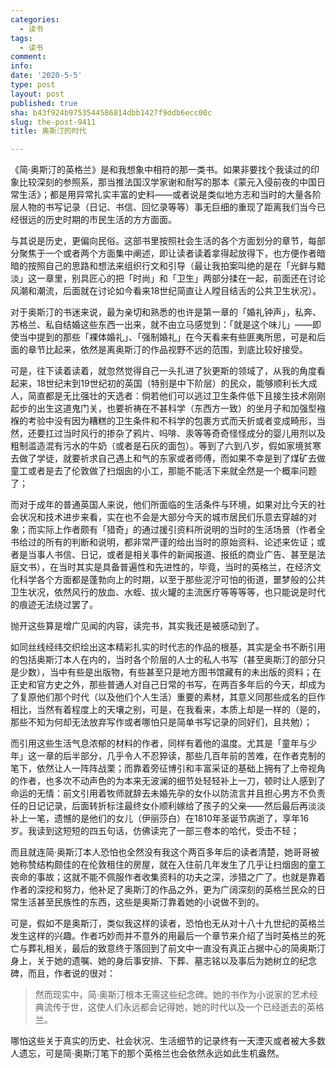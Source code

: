 ```yaml
---
categories:
  - 读书
tags:
  - 读书
comment: 
info: 
date: '2020-5-5'
type: post
layout: post
published: true
sha: b43f924b9753544586814dbb1427f9ddb6ecc00c
slug: the-post-9411
title: 奥斯汀的时代

---
```

《简·奥斯汀的英格兰》是和我想象中相符的那一类书。如果非要找个我读过的印象比较深刻的参照系，那当推法国汉学家谢和耐写的那本《蒙元入侵前夜的中国日常生活》；都是用异常扎实丰富的史料——或者说是类似地方志和当时的大量各阶层人物的书写记录（日记、书信、回忆录等等）事无巨细的重现了距离我们当今已经很远的历史时期的市民生活的方方面面。

与其说是历史，更偏向民俗。这部书里按照社会生活的各个方面划分的章节，每部分聚焦于一个或者两个方面集中阐述，即让读者读着拿得起放得下，也方便作者暗暗的按照自己的思路和想法来组织行文和引导（最让我拍案叫绝的是在「光鲜与黯淡」这一章里，别具匠心的把「时尚」和「卫生」两部分揉在一起，前面还在讨论风潮和潮流，后面就在讨论如今看来18世纪简直让人瞠目结舌的公共卫生状况）。

对于奥斯汀的书迷来说，最为亲切和熟悉的也许是第一章的「婚礼钟声」，私奔、苏格兰、私自结婚这些东西一出来，就不由立马感觉到：「就是这个味儿」——即使当中提到的那些「裸体婚礼」、「强制婚礼」在今天看来有些匪夷所思，可是和后面的章节比起来，依然是离奥斯汀的作品视野不远的范围，到底比较好接受。

可是，往下读着读着，就忽然觉得自己一头扎进了狄更斯的领域了，从我的角度看起来，18世纪末到19世纪初的英国（特别是中下阶层）的民众，能够顺利长大成人，简直都是无比强壮的天选者：倘若他们可以逃过卫生条件低下且接生技术刚刚起步的出生这道鬼门关，也要祈祷在不甚科学（东西方一致）的坐月子和加强型襁褓的考验中没有因为糟糕的卫生条件和不科学的包裹方式而夭折或者变成畸形，当然，还要扛过当时风行的掺杂了鸦片、吗啡、汞等等奇奇怪怪成分的婴儿用剂以及粗制滥造混有污水的牛奶（或者是石灰的面包）。等到了六到八岁，假如家境贫寒去做了学徒，就要祈求自己遇上和气的东家或者师傅，而如果不幸是到了煤矿去做童工或者是去了伦敦做了扫烟囱的小工，那能不能活下来就全然是一个概率问题了；

而对于成年的普通英国人来说，他们所面临的生活条件与环境，如果对比今天的社会状况和技术进步来看，实在也不会是大部分今天的城市居民们乐意去穿越的对象；而实际上作者颇有「猎奇」的通过援引资料所说明的当时的生活场景（作者全书给过的所有的判断和说明，都非常严谨的给出当时的原始资料、论述来佐证；或者是当事人书信、日记，或者是相关事件的新闻报道、报纸的商业广告、甚至是法庭文书），在当时其实是具备普遍性和先进性的，毕竟，当时的英格兰，在经济文化科学各个方面都是蓬勃向上的时期，以至于那些泥泞可怕的街道，噩梦般的公共卫生状况，依然风行的放血、水蛭、拔火罐的主流医疗等等等等，也只能说是时代的痕迹无法绕过罢了。

抛开这些算是增广见闻的内容，读完书，其实我还是被感动到了。

如同丝线经纬交织绘出这本精彩扎实的时代志的作品的根基，其实是全书不断引用的包括奥斯汀本人在内的，当时各个阶层的人士的私人书写（甚至奥斯汀的部分只是少数），当中有些是出版物，有些甚至只是地方图书馆藏有的未出版的资料；在正史和官方史之外，那些普通人对自己日常的书写，在两百多年后的今天，却成为了复原他们那个时代（以及他们个人生活）重要的素材，其意义同那些成名的巨作相比，当然有着程度上的天壤之别，可是，在我看来，本质上却是一样的（是的，那些不知为何却无法放弃写作或者哪怕只是简单书写记录的同好们，且共勉）；

而引用这些生活气息浓郁的材料的作者，同样有着他的温度。尤其是「童年与少年」这一章的后半部分，几乎令人不忍猝读，那些几百年前的苦难，在作者克制的笔下，依然让人一阵阵战栗；而靠着旁征博引和丰富采证的基础上拥有了上帝视角的作者，也多次不动声色的为本来无波澜的细节处轻轻补上一刀，顿时让人感到了命运的无情：前文引用着牧师就辞去未婚先孕的女仆以防流言并且担心男方不负责任的日记记录，后面转折标注最终女仆顺利嫁给了孩子的父亲——然后最后再淡淡补上一笔，遗憾的是他们的女儿（伊丽莎白）在1810年圣诞节病逝了，享年16岁。我读到这短短的四五句话，仿佛读完了一部三卷本的哈代，受击不轻；

而且就连简·奥斯汀本人恐怕也全然没有我这个两百多年后的读者清楚，她哥哥被她称赞结构颇佳的在伦敦租住的房屋，就在入住前几年发生了几乎让扫烟囱的童工丧命的事故；这就不能不佩服作者收集资料的功夫之深，涉猎之广了。也就是靠着作者的深挖和努力，他补足了奥斯汀的作品之外，更为广阔深刻的英格兰民众的日常生活甚至民族性的东西，这些是奥斯汀靠着她的小说做不到的。

可是，假如不是奥斯汀，类似我这样的读者，恐怕也无从对十八十九世纪的英格兰发生这样的兴趣。作者巧妙而并不意外的用最后一个章节来介绍了当时英格兰的死亡与葬礼相关，最后的致意终于落回到了前文中一直没有真正占据中心的简奥斯汀身上，关于她的遗嘱、她的身后事安排、下葬、墓志铭以及事后为她树立的纪念碑，而且，作者说的很对：

> 然而现实中，简·奥斯汀根本无需这些纪念碑。她的书作为小说家的艺术经典流传于世，这使人们永远都会记得她，她的时代以及一个已经逝去的英格兰。


哪怕这些关于真实的历史、社会状况、生活细节的记录终有一天湮灭或者被大多数人遗忘，可是简·奥斯汀笔下的那个英格兰也会依然永远如此生机盎然。

